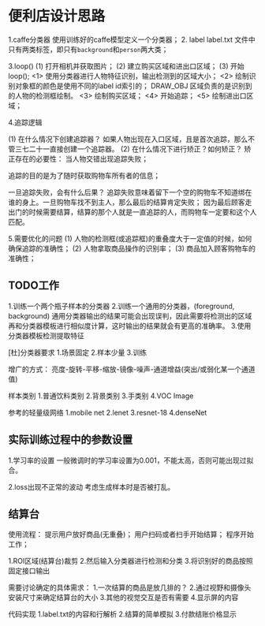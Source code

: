 # 便利店设计思路

1.caffe分类器
 使用训练好的caffe模型定义一个分类器；
2. label 
label.txt 文件中只有两类标签，即只有`background`和`person`两大类；

3.loop()
(1) 打开相机并获取图片；
(2) 建立购买区域和进出口区域；
(3) 开始loop();
 <1> 使用分类器进行人物特征识别，输出检测到的区域大小；
 <2> 绘制识别对象框的颜色是使用不同的label id索引的；
  DRAW_OBJ 区域负责的是识别到的人物的检测框绘制。
 <3> 绘制购买区域；
 <4> 开始追踪； 
 <5> 绘制进出口区域；
 
4.追踪逻辑
  
(1) 在什么情况下创建追踪器？            如果人物出现在入口区域，且是首次追踪，那么不管三七二十一直接创建一个追踪器。
(2) 在什么情况下进行矫正？如何矫正？
矫正存在的必要性：
 当人物交错出现追踪失败；
 
追踪的目的是为了随时获取购物车所有者的信息；

一旦追踪失败，会有什么后果？
  追踪失败意味着留下一个空的购物车不知道绑在谁的身上。一旦购物车找不到主人，那么最后的结算肯定失败；
 因为最后顾客走出门的时候需要结算，结算的那个人就是一直追踪的人，而购物车一定要和这个人匹配。


5.需要优化的问题
(1) 人物的检测框(或追踪框)的重叠度大于一定值的时候，如何确保追踪的准确性；
(2) 人物拿取商品操作的识别率；
(3) 商品加入顾客购物车的准确性；

## TODO工作
1.训练一个两个瓶子样本的分类器
2.训练一个通用的分类器，(foreground, background)
 通用分类器输出的结果可能会出现误判，因此需要将检测出的区域再和分类器模板进行相似度计算，这时输出的结果就会有更高的准确率。
3.使用分类器模板检测提取特征

[杜]分类器要求
1.场景固定
2.样本少量
3.训练

增广的方式：
亮度-旋转-平移-缩放-镜像-噪声-通道增益(突出/或弱化某一个通道值)


样本类别
1.普通饮料类别
2.背景类别
3.手类别
4.VOC Image

参考的轻量级网络
1.mobile net
2.lenet
3.resnet-18
4.denseNet



## 实际训练过程中的参数设置
1.学习率的设置
  一般微调时的学习率设置为0.001，不能太高，否则可能出现过拟合。

2.loss出现不正常的波动
  考虑生成样本时是否被打乱。


## 结算台
使用流程：
  提示用户放好商品(无重叠)；
  用户扫码或者扫手开始结算；
  程序开始工作；

1.ROI区域(结算台)裁剪
2.然后输入分类器进行检测和分类
3.将识别好的商品按照固定接口输出

需要讨论确定的具体需求：
1.一次结算的商品是放几排的？
2.通过视野和摄像头安装尺寸来确定结算台的大小
3.其他的视觉交互是否有需要
4.显示屏的内容



代码实现
1.label.txt的内容和行解析
2.结算的简单模拟
3.付款结账价格显示
